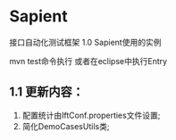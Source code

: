 Sapient
=======

接口自动化测试框架 1.0
Sapient使用的实例

mvn test命令执行 或者在eclipse中执行Entry 

1.1 更新内容：
-------------------------------
1. 配置统计由IftConf.properties文件设置;  
2. 简化DemoCasesUtils类;

